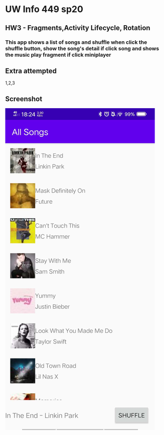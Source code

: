 # UW Info 449 sp20
## HW3 - Fragments,Activity Lifecycle, Rotation
### This app shows a list of songs and shuffle when click the shuffle button, show the song's detail if click song and shows the music play fragment if click miniplayer


## Extra attempted
1,2,3

## Screenshot
![Screenshot](Screenshot.jpg)
